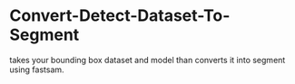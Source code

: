 # Convert-Detect-Dataset-To-Segment
takes your bounding box dataset and model than converts it into segment using fastsam. 
